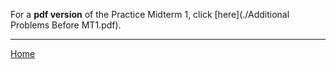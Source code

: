 For a **pdf version** of the Practice Midterm 1, click [here](./Additional Problems Before MT1.pdf).

---


[Home](./)
